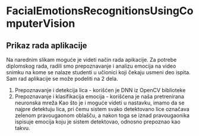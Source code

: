 # FacialEmotionsRecognitionsUsingComputerVision
## Prikaz rada aplikacije
Na narednim slikam moguće je videti način rada apikacije. Za potrebe diplomskog rada, radili smo prepoznavanje i analizu emocija na video snimku na kome se nalaze studenti u učionici koji čekaju usmeni deo ispita. Sam rad aplikacije se može podeliti na 2 dela.
1. Prepoznavanje  i detekcija lica - korišćen je DNN iz OpenCV biblioteke
2. Prepoznavanje i klasifikacija emocija - korišćena je  naša pretrenirana neuronska mreža
Kao što je i moguće videti u nastavku, imamo da se najpre detektuju lica, pri čemu sistem svako detektovano lice označava  zelenom pravougaonom oblašču, a nakon toga se iznad pravougaonika ispisuje emocija koju je sistem detektovao, odnosno prepoznao kao takvu.
